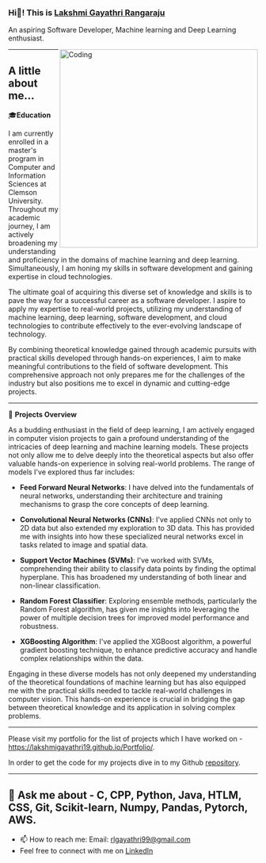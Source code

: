 ### Hi👋! This is [Lakshmi Gayathri Rangaraju](https://www.linkedin.com/in/lakshmi-gayathri-rangaraju-053036184/)

An aspiring Software Developer, Machine learning and Deep Learning enthusiast.

<img align="right" alt="Coding" width="400" src="https://media.istockphoto.com/id/1299573732/vector/black-woman-working-on-laptop-freelance-online-studying-remote-work-vector-illustration.jpg?s=612x612&w=0&k=20&c=To1OkFJffAeX-UD17lKq73C3NzwjNEA1cCcpPrC0iZU=">

---
A little about me...
---
🎓**Education**

I am currently enrolled in a master's program in Computer and Information Sciences at Clemson University. Throughout my academic journey, I am actively broadening my understanding and proficiency in the domains of machine learning and deep learning. Simultaneously, I am honing my skills in software development and gaining expertise in cloud technologies.

The ultimate goal of acquiring this diverse set of knowledge and skills is to pave the way for a successful career as a software developer. I aspire to apply my expertise to real-world projects, utilizing my understanding of machine learning, deep learning, software development, and cloud technologies to contribute effectively to the ever-evolving landscape of technology.

By combining theoretical knowledge gained through academic pursuits with practical skills developed through hands-on experiences, I aim to make meaningful contributions to the field of software development. This comprehensive approach not only prepares me for the challenges of the industry but also positions me to excel in dynamic and cutting-edge projects.

---
🔭 **Projects Overview**

As a budding enthusiast in the field of deep learning, I am actively engaged in computer vision projects to gain a profound understanding of the intricacies of deep learning and machine learning models. These projects not only allow me to delve deeply into the theoretical aspects but also offer valuable hands-on experience in solving real-world problems. The range of models I've explored thus far includes:

* **Feed Forward Neural Networks**: I have delved into the fundamentals of neural networks, understanding their architecture and training mechanisms to grasp the core concepts of deep learning.

* **Convolutional Neural Networks (CNNs)**: I've applied CNNs not only to 2D data but also extended my exploration to 3D data. This has provided me with insights into how these specialized neural networks excel in tasks related to image and spatial data.

* **Support Vector Machines (SVMs)**: I've worked with SVMs, comprehending their ability to classify data points by finding the optimal hyperplane. This has broadened my understanding of both linear and non-linear classification.

* **Random Forest Classifier**: Exploring ensemble methods, particularly the Random Forest algorithm, has given me insights into leveraging the power of multiple decision trees for improved model performance and robustness.

* **XGBoosting Algorithm**: I've applied the XGBoost algorithm, a powerful gradient boosting technique, to enhance predictive accuracy and handle complex relationships within the data.

Engaging in these diverse models has not only deepened my understanding of the theoretical foundations of machine learning but has also equipped me with the practical skills needed to tackle real-world challenges in computer vision. This hands-on experience is crucial in bridging the gap between theoretical knowledge and its application in solving complex problems.

---
Please visit my portfolio for the list of projects which I have worked on - https://lakshmigayathri19.github.io/Portfolio/.

In order to get the code for my projects dive in to my Github [repository](https://github.com/LakshmiGayathri19?tab=repositories).

---
💬 Ask me about - C, CPP, Python, Java, HTLM, CSS, Git, Scikit-learn, Numpy, Pandas, Pytorch, AWS.
---
- 📫 How to reach me: Email: rlgayathri99@gmail.com
- Feel free to connect with me on [LinkedIn](https://www.linkedin.com/in/lakshmi-gayathri-rangaraju-053036184/)
